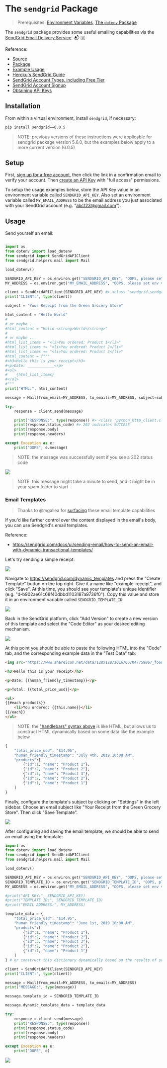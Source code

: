 # The `sendgrid` Package

> Prerequisites: [Environment Variables](/notes/environment-variables.md), [The `dotenv` Package](/notes/python/packages/dotenv.md)

The `sendgrid` package provides some useful emailing capabilities via the [SendGrid Email Delivery Service](https://sendgrid.com/solutions/email-api/). :mailbox_with_mail: :envelope:

Reference:

  + [Source](https://github.com/sendgrid/sendgrid-python)
  + [Package](https://pypi.python.org/pypi/sendgrid)
  + [Example Usage](https://github.com/sendgrid/sendgrid-python/blob/master/examples/helpers/mail/mail_example.py)
  + [Heroku's SendGrid Guide](https://devcenter.heroku.com/articles/sendgrid)
  + [SendGrid Account Types, including Free Tier](https://sendgrid.com/pricing/)
  + [SendGrid Account Signup](https://signup.sendgrid.com/)
  + [Obtaining API Keys](https://app.sendgrid.com/settings/api_keys)

## Installation

From within a virtual environment, install `sendgrid`, if necessary:

```sh
pip install sendgrid==6.0.5
```

> NOTE: previous versions of these instructions were applicable for sendgrid package version 5.6.0, but the examples below apply to a more current version (6.0.5)

## Setup

First, [sign up for a free account](https://signup.sendgrid.com/), then click the link in a confirmation email to verify your account. Then [create an API Key](https://app.sendgrid.com/settings/api_keys) with "full access" permissions.

To setup the usage examples below, store the API Key value in an environment variable called `SENDGRID_API_KEY`. Also set an environment variable called `MY_EMAIL_ADDRESS` to be the email address you just associated with your SendGrid account (e.g. "abc123@gmail.com").

## Usage

Send yourself an email:

```py

import os
from dotenv import load_dotenv
from sendgrid import SendGridAPIClient
from sendgrid.helpers.mail import Mail

load_dotenv()

SENDGRID_API_KEY = os.environ.get("SENDGRID_API_KEY", "OOPS, please set env var called 'SENDGRID_API_KEY'")
MY_ADDRESS = os.environ.get("MY_EMAIL_ADDRESS", "OOPS, please set env var called 'MY_EMAIL_ADDRESS'")

client = SendGridAPIClient(SENDGRID_API_KEY) #> <class 'sendgrid.sendgrid.SendGridAPIClient>
print("CLIENT:", type(client))

subject = "Your Receipt from the Green Grocery Store"

html_content = "Hello World"
#
# or maybe ...
#html_content = "Hello <strong>World</strong>"
#
# or maybe ...
#html_list_items = "<li>You ordered: Product 1</li>"
#html_list_items += "<li>You ordered: Product 2</li>"
#html_list_items += "<li>You ordered: Product 3</li>"
#html_content = f"""
#<h3>Hello this is your receipt</h3>
#<p>Date: ____________</p>
#<ol>
#    {html_list_items}
#</ol>
#"""
print("HTML:", html_content)

message = Mail(from_email=MY_ADDRESS, to_emails=MY_ADDRESS, subject=subject, html_content=html_content)

try:
    response = client.send(message)

    print("RESPONSE:", type(response)) #> <class 'python_http_client.client.Response'>
    print(response.status_code) #> 202 indicates SUCCESS
    print(response.body)
    print(response.headers)

except Exception as e:
    print("OOPS", e.message)

```

> NOTE: the message was successfully sent if you see a 202 status code

![](/img/notes/python/packages/sendgrid/email-screenshot.png)

> NOTE: this message might take a minute to send, and it might be in your spam folder to start

### Email Templates

> Thanks to @mgallea for [surfacing](https://github.com/mgallea/daily-email/blob/master/app/main.py) these email template capabilities

If you'd like further control over the content displayed in the email's body, you can use Sendgrid's email templates.

Reference:

  + https://sendgrid.com/docs/ui/sending-email/how-to-send-an-email-with-dynamic-transactional-templates/

Let's try sending a simple receipt:

![](/img/notes/python/packages/sendgrid/receipt-screenshot.png)

Navigate to https://sendgrid.com/dynamic_templates and press the "Create Template" button on the top right. Give it a name like "example-receipt", and click "Save". At this time, you should see your template's unique identifier (e.g. "d-b902ae61c68f40dbbd1103187a9736f0"). Copy this value and store it in an environment variable called `SENDGRID_TEMPLATE_ID`.

![](/img/notes/python/packages/sendgrid/create-template.png)

Back in the SendGrid platform, click "Add Version" to create a new version of this template and select the "Code Editor" as your desired editing mechanism.

![](/img/notes/python/packages/sendgrid/create-template-version.png)

At this point you should be able to paste the following HTML into the "Code" tab, and the corresponding example data in the "Test Data" tab:

```html
<img src="https://www.shareicon.net/data/128x128/2016/05/04/759867_food_512x512.png">

<h3>Hello this is your receipt</h3>

<p>Date: {{human_friendly_timestamp}}</p>

<p>Total: {{total_price_usd}}</p>

<ul>
{{#each products}}
	<li>You ordered: {{this.name}}</li>
{{/each}}
</ul>
```

> NOTE: the ["handlebars" syntax above](https://sendgrid.com/docs/for-developers/sending-email/using-handlebars) is like HTML, but allows us to construct HTML dynamically based on some data like the example below

```py
{
    "total_price_usd": "$14.95",
    "human_friendly_timestamp": "July 4th, 2019 10:00 AM",
    "products":[
        {"id":1, "name": "Product 1"},
        {"id":2, "name": "Product 2"},
        {"id":3, "name": "Product 3"},
        {"id":2, "name": "Product 2"},
        {"id":1, "name": "Product 1"}
    ]
}
```



Finally, configure the template's subject by clicking on "Settings" in the left sidebar. Choose an email subject like "Your Receipt from the Green Grocery Store". Then click "Save Template".

![](/img/notes/python/packages/sendgrid/template-settings.png)

After configuring and saving the email template, we should be able to send an email using the template:

```py
import os
from dotenv import load_dotenv
from sendgrid import SendGridAPIClient
from sendgrid.helpers.mail import Mail

load_dotenv()

SENDGRID_API_KEY = os.environ.get("SENDGRID_API_KEY", "OOPS, please set env var called 'SENDGRID_API_KEY'")
SENDGRID_TEMPLATE_ID = os.environ.get("SENDGRID_TEMPLATE_ID", "OOPS, please set env var called 'SENDGRID_TEMPLATE_ID'")
MY_ADDRESS = os.environ.get("MY_EMAIL_ADDRESS", "OOPS, please set env var called 'MY_EMAIL_ADDRESS'")

#print("API KEY:", SENDGRID_API_KEY)
#print("TEMPLATE ID:", SENDGRID_TEMPLATE_ID)
#print("EMAIL ADDRESS:", MY_ADDRESS)

template_data = {
    "total_price_usd": "$14.95",
    "human_friendly_timestamp": "June 1st, 2019 10:00 AM",
    "products":[
        {"id":1, "name": "Product 1"},
        {"id":2, "name": "Product 2"},
        {"id":3, "name": "Product 3"},
        {"id":2, "name": "Product 2"},
        {"id":1, "name": "Product 1"}
    ]
} # or construct this dictionary dynamically based on the results of some other process :-D

client = SendGridAPIClient(SENDGRID_API_KEY)
print("CLIENT:", type(client))

message = Mail(from_email=MY_ADDRESS, to_emails=MY_ADDRESS)
print("MESSAGE:", type(message))

message.template_id = SENDGRID_TEMPLATE_ID

message.dynamic_template_data = template_data

try:
    response = client.send(message)
    print("RESPONSE:", type(response))
    print(response.status_code)
    print(response.body)
    print(response.headers)

except Exception as e:
    print("OOPS", e)
```

![](/img/notes/python/packages/sendgrid/receipt-screenshot.png)
